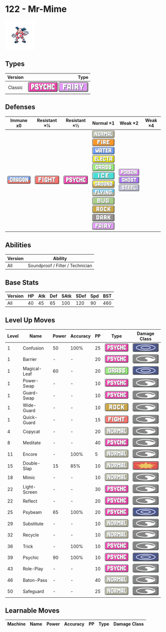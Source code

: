 # 122 - Mr-Mime

![mr-mime](../img/pokemon/122.png)

## Types

| Version | Type                                                                  |
| :-----: | --------------------------------------------------------------------: |
| Classic | ![psychic](../img/types/psychic.png) ![fairy](../img/types/fairy.png) |

## Defenses

| Immune x0                          | Resistant ×¼                           | Resistant ×½                         | Normal ×1                                                                                                                                                                                                                                                                                                                                                                                                                                             | Weak ×2                                                                                                      | Weak ×4 |
| ---------------------------------- | -------------------------------------- | ------------------------------------ | ----------------------------------------------------------------------------------------------------------------------------------------------------------------------------------------------------------------------------------------------------------------------------------------------------------------------------------------------------------------------------------------------------------------------------------------------------- | ------------------------------------------------------------------------------------------------------------ | ------- |
| ![dragon](../img/types/dragon.png) | ![fighting](../img/types/fighting.png) | ![psychic](../img/types/psychic.png) | ![normal](../img/types/normal.png)<br/>![fire](../img/types/fire.png)<br/>![water](../img/types/water.png)<br/>![electric](../img/types/electric.png)<br/>![grass](../img/types/grass.png)<br/>![ice](../img/types/ice.png)<br/>![ground](../img/types/ground.png)<br/>![flying](../img/types/flying.png)<br/>![bug](../img/types/bug.png)<br/>![rock](../img/types/rock.png)<br/>![dark](../img/types/dark.png)<br/>![fairy](../img/types/fairy.png) | ![poison](../img/types/poison.png)<br/>![ghost](../img/types/ghost.png)<br/>![steel](../img/types/steel.png) |         |

## Abilities

| Version | Ability                          |
| ------- | -------------------------------- |
| All     | Soundproof / Filter / Technician |

## Base Stats

| Version | HP | Atk | Def | SAtk | SDef | Spd | BST |
| ------- | -- | --- | --- | ---- | ---- | --- | --- |
| All     | 40 | 45  | 65  | 100  | 120  | 90  | 460 |

## Level Up Moves

| Level | Name         | Power | Accuracy | PP | Type                                   | Damage Class                           |
| ----- | ------------ | ----- | -------- | -- | -------------------------------------- | -------------------------------------- |
| 1     | Confusion    | 50    | 100%     | 25 | ![psychic](../img/types/psychic.png)   | ![special](../img/types/special.png)   |
| 1     | Barrier      | -     | -        | 20 | ![psychic](../img/types/psychic.png)   | ![status](../img/types/status.png)     |
| 1     | Magical-Leaf | 60    | -        | 20 | ![grass](../img/types/grass.png)       | ![special](../img/types/special.png)   |
| 1     | Power-Swap   | -     | -        | 10 | ![psychic](../img/types/psychic.png)   | ![status](../img/types/status.png)     |
| 1     | Guard-Swap   | -     | -        | 10 | ![psychic](../img/types/psychic.png)   | ![status](../img/types/status.png)     |
| 1     | Wide-Guard   | -     | -        | 10 | ![rock](../img/types/rock.png)         | ![status](../img/types/status.png)     |
| 1     | Quick-Guard  | -     | -        | 15 | ![fighting](../img/types/fighting.png) | ![status](../img/types/status.png)     |
| 4     | Copycat      | -     | -        | 20 | ![normal](../img/types/normal.png)     | ![status](../img/types/status.png)     |
| 8     | Meditate     | -     | -        | 40 | ![psychic](../img/types/psychic.png)   | ![status](../img/types/status.png)     |
| 11    | Encore       | -     | 100%     | 5  | ![normal](../img/types/normal.png)     | ![status](../img/types/status.png)     |
| 15    | Double-Slap  | 15    | 85%      | 10 | ![normal](../img/types/normal.png)     | ![physical](../img/types/physical.png) |
| 18    | Mimic        | -     | -        | 10 | ![normal](../img/types/normal.png)     | ![status](../img/types/status.png)     |
| 22    | Light-Screen | -     | -        | 30 | ![psychic](../img/types/psychic.png)   | ![status](../img/types/status.png)     |
| 22    | Reflect      | -     | -        | 20 | ![psychic](../img/types/psychic.png)   | ![status](../img/types/status.png)     |
| 25    | Psybeam      | 65    | 100%     | 20 | ![psychic](../img/types/psychic.png)   | ![special](../img/types/special.png)   |
| 29    | Substitute   | -     | -        | 10 | ![normal](../img/types/normal.png)     | ![status](../img/types/status.png)     |
| 32    | Recycle      | -     | -        | 10 | ![normal](../img/types/normal.png)     | ![status](../img/types/status.png)     |
| 36    | Trick        | -     | 100%     | 10 | ![psychic](../img/types/psychic.png)   | ![status](../img/types/status.png)     |
| 39    | Psychic      | 90    | 100%     | 10 | ![psychic](../img/types/psychic.png)   | ![special](../img/types/special.png)   |
| 43    | Role-Play    | -     | -        | 10 | ![psychic](../img/types/psychic.png)   | ![status](../img/types/status.png)     |
| 46    | Baton-Pass   | -     | -        | 40 | ![normal](../img/types/normal.png)     | ![status](../img/types/status.png)     |
| 50    | Safeguard    | -     | -        | 25 | ![normal](../img/types/normal.png)     | ![status](../img/types/status.png)     |

## Learnable Moves

| Machine | Name | Power | Accuracy | PP | Type | Damage Class |
| ------- | ---- | ----- | -------- | -- | ---- | ------------ |